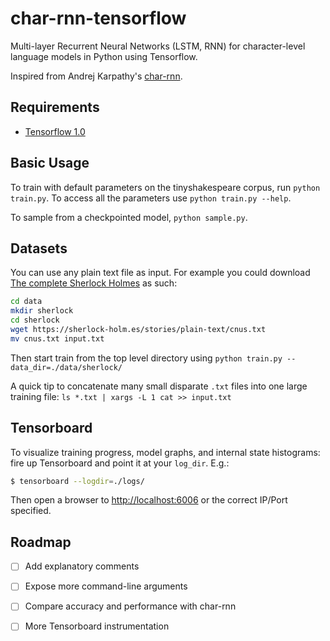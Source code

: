 char-rnn-tensorflow
===

Multi-layer Recurrent Neural Networks (LSTM, RNN) for character-level language models in Python using Tensorflow.

Inspired from Andrej Karpathy's [char-rnn](https://github.com/karpathy/char-rnn).

## Requirements
- [Tensorflow 1.0](http://www.tensorflow.org)

## Basic Usage
To train with default parameters on the tinyshakespeare corpus, run `python train.py`. To access all the parameters use `python train.py --help`.

To sample from a checkpointed model, `python sample.py`.

## Datasets
You can use any plain text file as input. For example you could download [The complete Sherlock Holmes](https://sherlock-holm.es/ascii/) as such:

```bash
cd data
mkdir sherlock
cd sherlock
wget https://sherlock-holm.es/stories/plain-text/cnus.txt
mv cnus.txt input.txt
```

Then start train from the top level directory using `python train.py --data_dir=./data/sherlock/`

A quick tip to concatenate many small disparate `.txt` files into one large training file: `ls *.txt | xargs -L 1 cat >> input.txt`

## Tensorboard
To visualize training progress, model graphs, and internal state histograms:  fire up Tensorboard and point it at your `log_dir`.  E.g.:
```bash
$ tensorboard --logdir=./logs/
```

Then open a browser to [http://localhost:6006](http://localhost:6006) or the correct IP/Port specified.


## Roadmap
- [ ] Add explanatory comments
- [ ] Expose more command-line arguments
- [ ] Compare accuracy and performance with char-rnn
- [ ] More Tensorboard instrumentation


